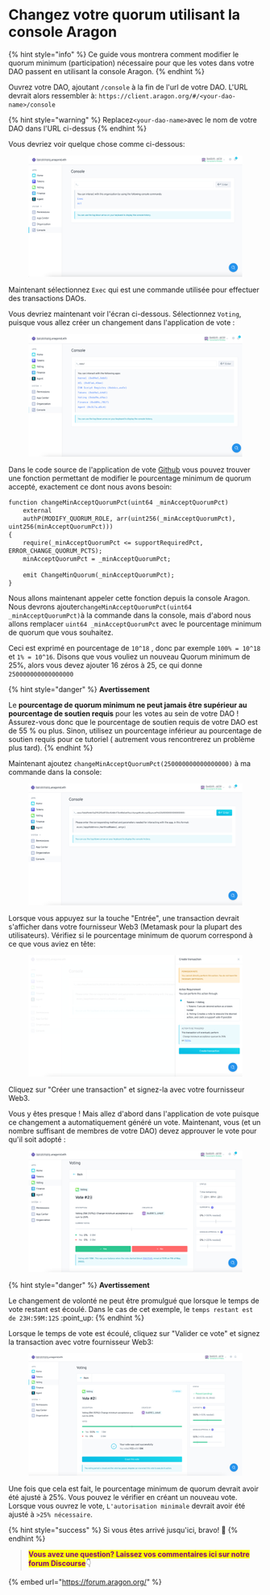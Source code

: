 # Changez votre quorum utilisant la console Aragon

{% hint style="info" %}
Ce guide vous montrera comment modifier le quorum minimum (participation) nécessaire pour que les votes dans votre DAO passent en utilisant la console Aragon.
{% endhint %}

Ouvrez votre DAO, ajoutant `/console` à la fin de l'url de votre DAO. L'URL devrait alors ressembler à: `https://client.aragon.org/#/<your-dao-name>/console`

{% hint style="warning" %}
Replacez`<your-dao-name>`avec le nom de votre DAO dans l'URL ci-dessus
{% endhint %}

Vous devriez voir quelque chose comme ci-dessous:

<figure><img src="../../../../.gitbook/assets/immagine1.png" alt=""><figcaption></figcaption></figure>

Maintenant sélectionnez `Exec` qui est une commande utilisée pour effectuer des transactions DAOs.

Vous devriez maintenant voir l'écran ci-dessous. Sélectionnez `Voting`, puisque vous allez créer un changement dans l'application de vote :

<figure><img src="../../../../.gitbook/assets/immagine2.png" alt=""><figcaption></figcaption></figure>

Dans le code source de l'application de vote [Github](https://github.com/aragon/aragon-apps/blob/631048d54b9cc71058abb8bd7c17f6738755d950/apps/voting/contracts/Voting.sol) vous pouvez trouver une fonction permettant de modifier le pourcentage minimum de quorum accepté, exactement ce dont nous avons besoin:

```solidity
function changeMinAcceptQuorumPct(uint64 _minAcceptQuorumPct)
    external
    authP(MODIFY_QUORUM_ROLE, arr(uint256(_minAcceptQuorumPct), uint256(minAcceptQuorumPct)))
{
    require(_minAcceptQuorumPct <= supportRequiredPct, ERROR_CHANGE_QUORUM_PCTS);
    minAcceptQuorumPct = _minAcceptQuorumPct;

    emit ChangeMinQuorum(_minAcceptQuorumPct);
}
```

Nous allons maintenant appeler cette fonction depuis la console Aragon. Nous devrons ajouter`changeMinAcceptQuorumPct(uint64 _minAcceptQuorumPct)`à la commande dans la console, mais d'abord nous allons remplacer `uint64 _minAcceptQuorumPct` avec le pourcentage minimum de quorum que vous souhaitez.

Ceci est exprimé en pourcentage de `10^18` , donc par exemple `100% = 10^18` et `1% = 10^16`. Disons que vous vouliez un nouveau Quorum minimum de 25%, alors vous devez ajouter 16 zéros à 25, ce qui donne `250000000000000000`

{% hint style="danger" %}
**Avertissement**

Le **pourcentage de quorum minimum ne peut jamais être supérieur au pourcentage de soutien requis** pour les votes au sein de votre DAO ! Assurez-vous donc que le pourcentage de soutien requis de votre DAO est de 55 % ou plus. Sinon, utilisez un pourcentage inférieur au pourcentage de soutien requis pour ce tutoriel ( autrement vous rencontrerez un problème plus tard).
{% endhint %}

Maintenant ajoutez `changeMinAcceptQuorumPct(250000000000000000)` à ma commande dans la console:

<figure><img src="../../../../.gitbook/assets/immagine 3.png" alt=""><figcaption></figcaption></figure>

Lorsque vous appuyez sur la touche "Entrée", une transaction devrait s'afficher dans votre fournisseur Web3 (Metamask pour la plupart des utilisateurs). Vérifiez si le pourcentage minimum de quorum correspond à ce que vous aviez en tête:

<figure><img src="../../../../.gitbook/assets/immagine4.png" alt=""><figcaption></figcaption></figure>

Cliquez sur "Créer une transaction" et signez-la avec votre fournisseur Web3.

Vous y êtes presque ! Mais allez d'abord dans l'application de vote puisque ce changement a automatiquement généré un vote. Maintenant, vous (et un nombre suffisant de membres de votre DAO) devez approuver le vote pour qu'il soit adopté :

<figure><img src="../../../../.gitbook/assets/immagine5.png" alt=""><figcaption></figcaption></figure>

{% hint style="danger" %}
**Avertissement**

Le changement de volonté ne peut être promulgué que lorsque le temps de vote restant est écoulé. Dans le cas de cet exemple, le `temps restant est de 23H:59M:12S` :point\_up:
{% endhint %}

Lorsque le temps de vote est écoulé, cliquez sur "Valider ce vote" et signez la transaction avec votre fournisseur Web3:

<figure><img src="../../../../.gitbook/assets/immagine6.png" alt=""><figcaption></figcaption></figure>



Une fois que cela est fait, le pourcentage minimum de quorum devrait avoir été ajusté à 25%. Vous pouvez le vérifier en créant un nouveau vote. Lorsque vous ouvrez le vote, `L'autorisation minimale` devrait avoir été ajusté à `>25% nécessaire`.

{% hint style="success" %}
Si vous êtes arrivé jusqu'ici, bravo! :clap:
{% endhint %}

> <mark style="color:purple;">**Vous avez une question? Laissez vos commentaires ici sur notre forum Discourse**</mark>👇

{% embed url="https://forum.aragon.org/" %}

